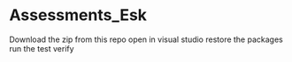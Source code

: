 # Assessments_Esk

Download the zip from this repo
open in visual studio
restore the packages
run the test verify
